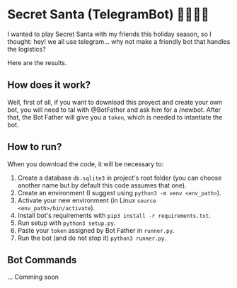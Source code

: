 # Secret Santa (TelegramBot) 🧑🏻‍🎄🎄

I wanted to play Secret Santa with my friends this holiday season, so I thought: hey! we all use telegram... why not make a friendly bot that handles the logistics?

Here are the results.

## How does it work?
Well, first of all, if you want to download this proyect and create your own bot, you will need to tal with @BotFather and ask him for a /newbot. After that, the Bot Father will give you a `token`, which is needed to intantiate the bot.

## How to run?
When you download the code, it will be necessary to:
1. Create a database `db.sqlite3` in project's root folder (you can choose another name but by default this code assumes that one).
2. Create an environment (I suggest using `python3 -m venv <env_path>`).
3. Activate your new environment (in Linux  `source <env_path>/bin/activate`).
4. Install bot's requirements with `pip3 install -r requirements.txt`.
5. Run setup with `python3 setup.py`.
6. Paste your `token` assigned by Bot Father in `runner.py`.
7. Run the bot (and do not stop it) `python3 runner.py`.

## Bot Commands
... Comming soon
